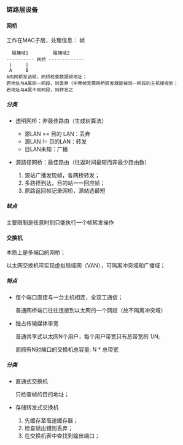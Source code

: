 ### 链路层设备

#### 网桥

工作在MAC子层，处理信息： 帧

```
  碰撞域1         碰撞域2
---------- 网桥 -------------
 |     |
 A     B
A向网桥发送帧，网桥检查数据帧地址：
若地址与A属同一网段，则丢弃（毕竟帧无需网桥转发就能被同一网段的主机接收到；
若地址与A属不同网段，则转发之
```

##### 分类

- 透明网桥：非最佳路由（生成树算法）
    - 源LAN == 目的 LAN：丢弃
    - 源LAN != 目的LAN：转发
    - 目LAN未知：广播

- 源路径网桥：最佳路由（往返时间最短而非最少路由数）
    1. 源站广播发现帧，各网桥转发；
    2. 多路径到达，目的站一一回应帧；
    3. 原路返回帧记录网桥，源站选最短



##### 缺点

主要限制是任意时刻只能执行一个帧转发操作





#### 交换机

本质上是多端口的网桥；

以太网交换机可实现虚拟局域网（VAN），可隔离冲突域和广播域；



##### 特点

- 每个端口直接与一台主机相连，全双工通信；

    普通网桥端口往往连接到以太网的一个网段（故不隔离冲突域）

- 独占传输媒体带宽

    普通共享式以太网N个用户，每个用户带宽只有总带宽的 1/N;

    而拥有N对端口的交换机总容量: N * 总带宽

##### 分类

- 直通式交换机

    只检查帧的目的地址；

- 存储转发式交换机

    1. 先缓存至高速缓存器；
    2. 检查帧出错则丢弃；
    3. 在交换机表中查找到输出端口；









